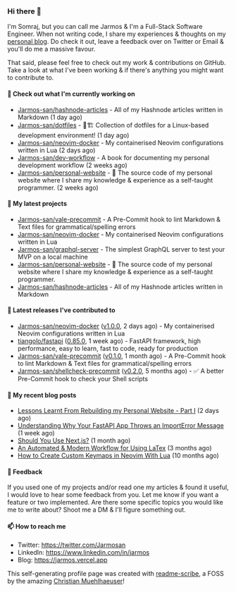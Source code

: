 ### Hi there 👋

I'm Somraj, but you can call me Jarmos & I'm a Full-Stack Software Engineer. When not writing code, I share my experiences & thoughts on my [personal blog](https://jarmos.vercel.app). Do check it out, leave a feedback over on Twitter or Email & you'll do me a massive favour.

That said, please feel free to check out my work & contributions on GitHub. Take a look at what I've been working & if there's anything you might want to contribute to.

#### 👷 Check out what I'm currently working on

- [Jarmos-san/hashnode-articles](https://github.com/Jarmos-san/hashnode-articles) - All of my Hashnode articles written in Markdown (1 day ago)
- [Jarmos-san/dotfiles](https://github.com/Jarmos-san/dotfiles) - 👷🏗️ Collection of dotfiles for a Linux-based development environment! (1 day ago)
- [Jarmos-san/neovim-docker](https://github.com/Jarmos-san/neovim-docker) - My containerised Neovim configurations written in Lua (2 days ago)
- [Jarmos-san/dev-workflow](https://github.com/Jarmos-san/dev-workflow) - A book for documenting my personal development workflow (2 weeks ago)
- [Jarmos-san/personal-website](https://github.com/Jarmos-san/personal-website) - 👨 The source code of my personal website where I share my knowledge &amp; experience as a self-taught programmer. (2 weeks ago)

#### 🌱 My latest projects

- [Jarmos-san/vale-precommit](https://github.com/Jarmos-san/vale-precommit) - A Pre-Commit hook to lint Markdown &amp; Text files for grammatical/spelling errors
- [Jarmos-san/neovim-docker](https://github.com/Jarmos-san/neovim-docker) - My containerised Neovim configurations written in Lua
- [Jarmos-san/graphql-server](https://github.com/Jarmos-san/graphql-server) - The simplest GraphQL server to test your MVP on a local machine
- [Jarmos-san/personal-website](https://github.com/Jarmos-san/personal-website) - 👨 The source code of my personal website where I share my knowledge &amp; experience as a self-taught programmer.
- [Jarmos-san/hashnode-articles](https://github.com/Jarmos-san/hashnode-articles) - All of my Hashnode articles written in Markdown

#### 🔭 Latest releases I've contributed to

- [Jarmos-san/neovim-docker](https://github.com/Jarmos-san/neovim-docker) ([v1.0.0](https://github.com/Jarmos-san/neovim-docker/releases/tag/v1.0.0), 2 days ago) - My containerised Neovim configurations written in Lua
- [tiangolo/fastapi](https://github.com/tiangolo/fastapi) ([0.85.0](https://github.com/tiangolo/fastapi/releases/tag/0.85.0), 1 week ago) - FastAPI framework, high performance, easy to learn, fast to code, ready for production
- [Jarmos-san/vale-precommit](https://github.com/Jarmos-san/vale-precommit) ([v0.1.0](https://github.com/Jarmos-san/vale-precommit/releases/tag/v0.1.0), 1 month ago) - A Pre-Commit hook to lint Markdown &amp; Text files for grammatical/spelling errors
- [Jarmos-san/shellcheck-precommit](https://github.com/Jarmos-san/shellcheck-precommit) ([v0.2.0](https://github.com/Jarmos-san/shellcheck-precommit/releases/tag/v0.2.0), 5 months ago) - ✅ A better Pre-Commit hook to check your Shell scripts

#### 📜 My recent blog posts

- [Lessons Learnt From Rebuilding my Personal Website - Part I](https://jarmosan.hashnode.dev/lessons-learnt-from-rebuilding-my-personal-website-part-i) (2 days ago)
- [Understanding Why Your FastAPI App Throws an ImportError Message](https://jarmosan.hashnode.dev/understanding-python-import-errors-and-modules) (1 week ago)
- [Should You Use Next.js?](https://jarmosan.hashnode.dev/should-you-use-nextjs) (1 month ago)
- [An Automated &amp; Modern Workflow for Using LaTex](https://jarmosan.hashnode.dev/an-automated-and-modern-latex-workflow) (3 months ago)
- [How to Create Custom Keymaps in Neovim With Lua](https://jarmosan.hashnode.dev/create-custom-keymaps-in-neovim-with-lua-d1167de0f2c2) (10 months ago)

#### 💬 Feedback

If you used one of my projects and/or read one my articles & found it useful, I would love to hear some feedback from you. Let me know if you want a feature or two implemented. Are there some specific topics you would like me to write about? Shoot me a DM & I'll figure something out.

#### 📫 How to reach me

- Twitter: https://twitter.com/Jarmosan
- LinkedIn: https://www.linkedin.com/in/jarmos
- Blog: https://jarmos.vercel.app

This self-generating profile page was created with [readme-scribe](https://github.com/muesli/readme-scribe), a FOSS by the amazing [Christian Muehlhaeuser](https://github.com/muesli)!

